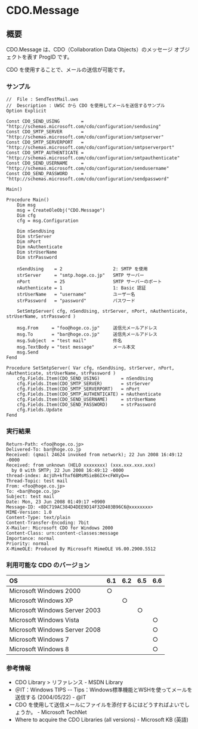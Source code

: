# CDO.Message
## 概要
CDO.Message は、CDO（Collaboration Data Objects）のメッセージ オブジェクトを表す ProgID です。

CDO を使用することで、メールの送信が可能です。

### サンプル
```vbscript
//  File : SendTestMail.uws
//  Description : UWSC から CDO を使用してメールを送信するサンプル
Option Explicit

Const CDO_SEND_USING        = "http://schemas.microsoft.com/cdo/configuration/sendusing"
Const CDO_SMTP_SERVER       = "http://schemas.microsoft.com/cdo/configuration/smtpserver"
Const CDO_SMTP_SERVERPORT   = "http://schemas.microsoft.com/cdo/configuration/smtpserverport"
Const CDO_SMTP_AUTHENTICATE = "http://schemas.microsoft.com/cdo/configuration/smtpauthenticate"
Const CDO_SEND_USERNAME     = "http://schemas.microsoft.com/cdo/configuration/sendusername"
Const CDO_SEND_PASSWORD     = "http://schemas.microsoft.com/cdo/configuration/sendpassword"

Main()

Procedure Main()
    Dim msg
    msg = CreateOleObj("CDO.Message")
    Dim cfg
    cfg = msg.Configuration
    
    Dim nSendUsing
    Dim strServer
    Dim nPort
    Dim nAuthenticate
    Dim strUserName
    Dim strPassword
    
    nSendUsing    = 2                   2: SMTP を使用
    strServer     = "smtp.hoge.co.jp"   SMTP サーバー
    nPort         = 25                  SMTP サーバーのポート
    nAuthenticate = 1                   1: Basic 認証
    strUserName   = "username"          ユーザー名
    strPassword   = "password"          パスワード

    SetSmtpServer( cfg, nSendUsing, strServer, nPort, nAuthenticate, strUserName, strPassword )

    msg.From     = "foo@hoge.co.jp"     送信元メールアドレス
    msg.To       = "bar@hoge.co.jp"     送信先メールアドレス
    msg.Subject  = "test mail"          件名
    msg.TextBody = "test message"       メール本文
    msg.Send
Fend

Procedure SetSmtpServer( Var cfg, nSendUsing, strServer, nPort, nAuthenticate, strUserName, strPassword )
    cfg.Fields.Item(CDO_SEND_USING)        = nSendUsing
    cfg.Fields.Item(CDO_SMTP_SERVER)       = strServer
    cfg.Fields.Item(CDO_SMTP_SERVERPORT)   = nPort
    cfg.Fields.Item(CDO_SMTP_AUTHENTICATE) = nAuthenticate
    cfg.Fields.Item(CDO_SEND_USERNAME)     = strUserName
    cfg.Fields.Item(CDO_SEND_PASSWORD)     = strPassword
    cfg.Fields.Update
Fend
```

### 実行結果
```
Return-Path: <foo@hoge.co.jp>
Delivered-To: bar@hoge.co.jp
Received: (qmail 24624 invoked from network); 22 Jun 2008 16:49:12 -0000
Received: from unknown (HELO xxxxxxxx) (xxx.xxx.xxx.xxx)
  by 0 with SMTP; 22 Jun 2008 16:49:12 -0000
thread-index: AcjUh+kfhxf6BMsMSieB6IX+cFWXyQ==
Thread-Topic: test mail
From: <foo@hoge.co.jp>
To: <bar@hoge.co.jp>
Subject: test mail
Date: Mon, 23 Jun 2008 01:49:17 +0900
Message-ID: <8DC719AC384D4DEE9D14F32D403B96C6@xxxxxxxx>
MIME-Version: 1.0
Content-Type: text/plain
Content-Transfer-Encoding: 7bit
X-Mailer: Microsoft CDO for Windows 2000
Content-Class: urn:content-classes:message
Importance: normal
Priority: normal
X-MimeOLE: Produced By Microsoft MimeOLE V6.00.2900.5512
```

### 利用可能な CDO のバージョン
|OS|6.1|6.2|6.5|6.6|
|:-|:--|:--|:--|:--|
|Microsoft Windows 2000|○|　|　|　|
|Microsoft Windows XP|　|○|　|　|
|Microsoft Windows Server 2003|　|　|○|　|
|Microsoft Windows Vista|　|　|　|○|
|Microsoft Windows Server 2008|　|　|　|○|
|Microsoft Windows 7|　|　|　|○|
|Microsoft Windows 8|　|　|　|○|

### 参考情報
- CDO Library > リファレンス - MSDN Library
- ＠IT：Windows TIPS -- Tips：Windows標準機能とWSHを使ってメールを送信する (2004/05/22) - @IT
- CDO を使用して送信メールにファイルを添付するにはどうすればよいでしょうか。 - Microsoft TechNet
- Where to acquire the CDO Libraries (all versions) - Microsoft KB (英語)
